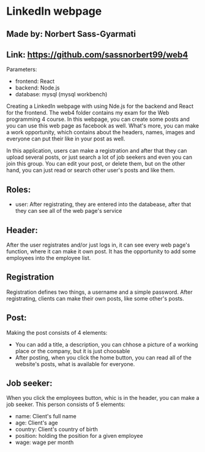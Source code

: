 # LinkedIn webpage
## Made by: Norbert Sass-Gyarmati
## Link: https://github.com/sassnorbert99/web4

Parameters:
- frontend: React
- backend: Node.js
- database: mysql (mysql workbench)

Creating a LinkedIn webpage with using Nde.js for the backend and React for the frontend.
The web4 folder contains my exam for the Web programming 4 course.
In this webpage, you can create some posts and you can use this web page as facebook as well. What's more, you can make a work opportunity, which contains about the headers, names, images and everyone can put their like in your post as well.

In this application, users can make a registration and after that they can upload several posts, or just search a lot of job seekers and even you can join this group. You can edit your post, or delete them, but on the other hand, you can just read or search other user's posts and like them. 

## Roles:
- user: After registrating, they are entered into the databease, after that they can see all of the web page's service

## Header:
After the user registrates and/or just logs in, it can see every web page's function, where it can make it own post. It has the opportunity to add some employees into the employee list.

## Registration
Registration defines two things, a username and a simple password. After registrating, clients can make their own posts, like some other's posts.

## Post:
Making the post consists of 4 elements:
- You can add a title, a description, you can chhose a picture of a working place or the company, but it is just choosable
- After posting, when you click the home button, you can read all of the website's posts, what is available for everyone.


## Job seeker:
When you click the employees button, whic is in the header, you can make a job seeker. This person consists of 5 elements:
- name: Client's full name
- age: Client's age
- country: Client's country of birth
- position: holding the position for a given employee
- wage: wage per month




